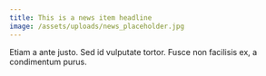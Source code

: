 ```yaml
---
title: This is a news item headline
image: /assets/uploads/news_placeholder.jpg
---
```

Etiam a ante justo. Sed id vulputate tortor. Fusce non facilisis ex, a condimentum purus.